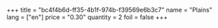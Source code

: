 +++
title = "bc4f4b6d-ff35-4b1f-974b-f39569e6b3c7"
name = "Plains"
lang = ["en"]
price = "0.30"
quantity = 2
foil = false
+++
